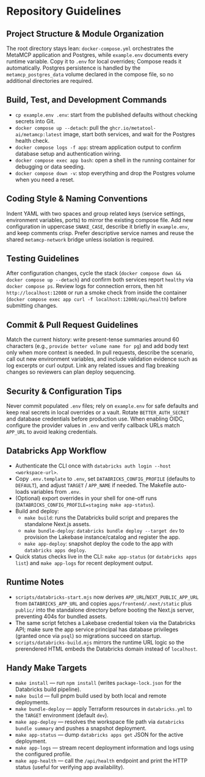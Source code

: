 # Repository Guidelines

## Project Structure & Module Organization
The root directory stays lean: `docker-compose.yml` orchestrates the MetaMCP application and Postgres, while `example.env` documents every runtime variable. Copy it to `.env` for local overrides; Compose reads it automatically. Postgres persistence is handled by the `metamcp_postgres_data` volume declared in the compose file, so no additional directories are required.

## Build, Test, and Development Commands
- `cp example.env .env`: start from the published defaults without checking secrets into Git.
- `docker compose up --detach`: pull the `ghcr.io/metatool-ai/metamcp:latest` image, start both services, and wait for the Postgres health check.
- `docker compose logs -f app`: stream application output to confirm database setup and authentication wiring.
- `docker compose exec app bash`: open a shell in the running container for debugging or data seeding.
- `docker compose down -v`: stop everything and drop the Postgres volume when you need a reset.

## Coding Style & Naming Conventions
Indent YAML with two spaces and group related keys (service settings, environment variables, ports) to mirror the existing compose file. Add new configuration in uppercase `SNAKE_CASE`, describe it briefly in `example.env`, and keep comments crisp. Prefer descriptive service names and reuse the shared `metamcp-network` bridge unless isolation is required.

## Testing Guidelines
After configuration changes, cycle the stack (`docker compose down && docker compose up --detach`) and confirm both services report `healthy` via `docker compose ps`. Review logs for connection errors, then hit `http://localhost:12008` or run a smoke check from inside the container (`docker compose exec app curl -f localhost:12008/api/health`) before submitting changes.

## Commit & Pull Request Guidelines
Match the current history: write present-tense summaries around 60 characters (e.g., `provide better volume name for pg`) and add body text only when more context is needed. In pull requests, describe the scenario, call out new environment variables, and include validation evidence such as log excerpts or curl output. Link any related issues and flag breaking changes so reviewers can plan deploy sequencing.

## Security & Configuration Tips
Never commit populated `.env` files; rely on `example.env` for safe defaults and keep real secrets in local overrides or a vault. Rotate `BETTER_AUTH_SECRET` and database credentials before production use. When enabling OIDC, configure the provider values in `.env` and verify callback URLs match `APP_URL` to avoid leaking credentials.

## Databricks App Workflow
- Authenticate the CLI once with `databricks auth login --host <workspace-url>`.
- Copy `.env.template` to `.env`, set `DATABRICKS_CONFIG_PROFILE` (defaults to `DEFAULT`), and adjust `TARGET` / `APP_NAME` if needed. The Makefile auto-loads variables from `.env`.
- (Optional) export overrides in your shell for one-off runs (`DATABRICKS_CONFIG_PROFILE=staging make app-status`).
- Build and deploy:
  - `make build`: runs the Databricks build script and prepares the standalone Next.js assets.
  - `make bundle-deploy`: `databricks bundle deploy --target dev` to provision the Lakebase instance/catalog and register the app.
  - `make app-deploy`: snapshot deploy the code to the app with `databricks apps deploy`.
- Quick status checks live in the CLI: `make app-status` (or `databricks apps list`) and `make app-logs` for recent deployment output.

## Runtime Notes
- `scripts/databricks-start.mjs` now derives `APP_URL`/`NEXT_PUBLIC_APP_URL` from `DATABRICKS_APP_URL` and copies `apps/frontend/.next/static` plus `public/` into the standalone directory before booting the Next.js server, preventing 404s for bundled assets.
- The same script fetches a Lakebase credential token via the Databricks API; make sure the app service principal has database privileges (granted once via `psql`) so migrations succeed on startup.
- `scripts/databricks-build.mjs` mirrors the runtime URL logic so the prerendered HTML embeds the Databricks domain instead of `localhost`.

## Handy Make Targets
- `make install` — run `npm install` (writes `package-lock.json` for the Databricks build pipeline).
- `make build` — full pnpm build used by both local and remote deployments.
- `make bundle-deploy` — apply Terraform resources in `databricks.yml` to the `TARGET` environment (default `dev`).
- `make app-deploy` — resolves the workspace file path via `databricks bundle summary` and pushes a snapshot deployment.
- `make app-status` — dump `databricks apps get` JSON for the active deployment.
- `make app-logs` — stream recent deployment information and logs using the configured profile.
- `make app-health` — call the `/api/health` endpoint and print the HTTP status (useful for verifying app availability).
